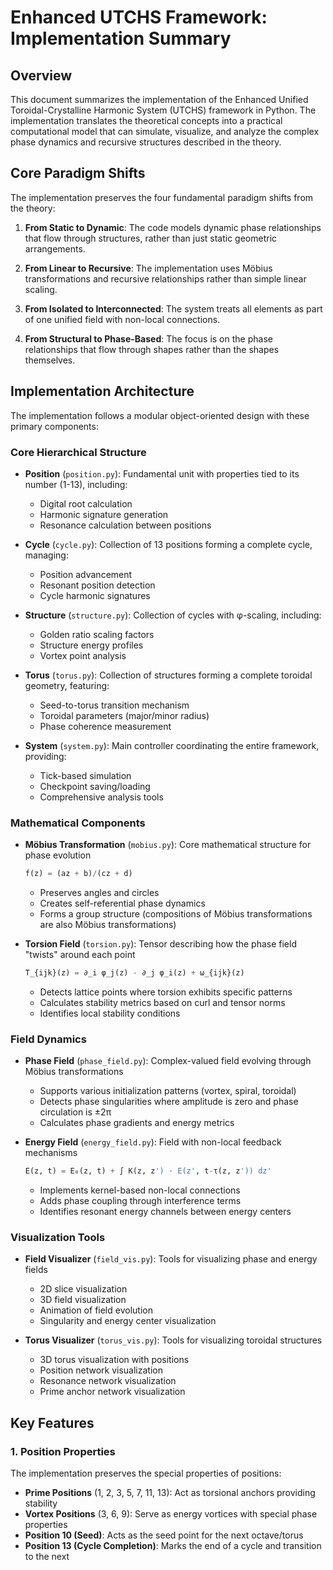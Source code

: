 # Enhanced UTCHS Framework: Implementation Summary

## Overview

This document summarizes the implementation of the Enhanced Unified Toroidal-Crystalline Harmonic System (UTCHS) framework in Python. The implementation translates the theoretical concepts into a practical computational model that can simulate, visualize, and analyze the complex phase dynamics and recursive structures described in the theory.

## Core Paradigm Shifts

The implementation preserves the four fundamental paradigm shifts from the theory:

1. **From Static to Dynamic**: The code models dynamic phase relationships that flow through structures, rather than just static geometric arrangements.

2. **From Linear to Recursive**: The implementation uses Möbius transformations and recursive relationships rather than simple linear scaling.

3. **From Isolated to Interconnected**: The system treats all elements as part of one unified field with non-local connections.

4. **From Structural to Phase-Based**: The focus is on the phase relationships that flow through shapes rather than the shapes themselves.

## Implementation Architecture

The implementation follows a modular object-oriented design with these primary components:

### Core Hierarchical Structure

- **Position** (`position.py`): Fundamental unit with properties tied to its number (1-13), including:
  - Digital root calculation
  - Harmonic signature generation
  - Resonance calculation between positions

- **Cycle** (`cycle.py`): Collection of 13 positions forming a complete cycle, managing:
  - Position advancement
  - Resonant position detection
  - Cycle harmonic signatures

- **Structure** (`structure.py`): Collection of cycles with φ-scaling, including:
  - Golden ratio scaling factors
  - Structure energy profiles
  - Vortex point analysis

- **Torus** (`torus.py`): Collection of structures forming a complete toroidal geometry, featuring:
  - Seed-to-torus transition mechanism
  - Toroidal parameters (major/minor radius)
  - Phase coherence measurement

- **System** (`system.py`): Main controller coordinating the entire framework, providing:
  - Tick-based simulation
  - Checkpoint saving/loading
  - Comprehensive analysis tools

### Mathematical Components

- **Möbius Transformation** (`mobius.py`): Core mathematical structure for phase evolution
  ```python
  f(z) = (az + b)/(cz + d)
  ```
  - Preserves angles and circles
  - Creates self-referential phase dynamics
  - Forms a group structure (compositions of Möbius transformations are also Möbius transformations)

- **Torsion Field** (`torsion.py`): Tensor describing how the phase field "twists" around each point
  ```python
  T_{ijk}(z) = ∂_i φ_j(z) - ∂_j φ_i(z) + ω_{ijk}(z)
  ```
  - Detects lattice points where torsion exhibits specific patterns
  - Calculates stability metrics based on curl and tensor norms
  - Identifies local stability conditions

### Field Dynamics

- **Phase Field** (`phase_field.py`): Complex-valued field evolving through Möbius transformations
  - Supports various initialization patterns (vortex, spiral, toroidal)
  - Detects phase singularities where amplitude is zero and phase circulation is ±2π
  - Calculates phase gradients and energy metrics

- **Energy Field** (`energy_field.py`): Field with non-local feedback mechanisms
  ```python
  E(z, t) = E₀(z, t) + ∫ K(z, z') · E(z', t-τ(z, z')) dz'
  ```
  - Implements kernel-based non-local connections
  - Adds phase coupling through interference terms
  - Identifies resonant energy channels between energy centers

### Visualization Tools

- **Field Visualizer** (`field_vis.py`): Tools for visualizing phase and energy fields
  - 2D slice visualization
  - 3D field visualization
  - Animation of field evolution
  - Singularity and energy center visualization

- **Torus Visualizer** (`torus_vis.py`): Tools for visualizing toroidal structures
  - 3D torus visualization with positions
  - Position network visualization
  - Resonance network visualization
  - Prime anchor network visualization

## Key Features

### 1. Position Properties

The implementation preserves the special properties of positions:

- **Prime Positions** (1, 2, 3, 5, 7, 11, 13): Act as torsional anchors providing stability
- **Vortex Positions** (3, 6, 9): Serve as energy vortices with special phase properties
- **Position 10 (Seed)**: Acts as the seed point for the next octave/torus
- **Position 13 (Cycle Completion)**: Marks the end of a cycle and transition to the next